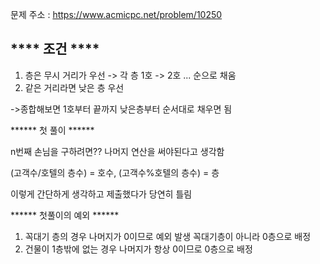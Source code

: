 문제 주소 : https://www.acmicpc.net/problem/10250


## **** 조건 **** 

1) 층은 무시 거리가 우선 -> 각 층 1호 -> 2호 ... 순으로 채움
2) 같은 거리라면 낮은 층 우선 

->종합해보면 1호부터 끝까지 낮은층부터 순서대로 채우면 됨 


****** 첫 풀이 ******

n번째 손님을 구하려면??
나머지 연산을 써야된다고 생각함

(고객수/호텔의 층수) = 호수, (고객수%호텔의 층수) =  층 

이렇게 간단하게 생각하고 제출했다가 당연히 틀림 



****** 첫풀이의 예외 ****** 
1) 꼭대기 층의 경우 나머지가 0이므로 예외 발생 꼭대기층이 아니라 0층으로 배정
2) 건물이 1층밖에 없는 경우 나머지가 항상 0이므로 0층으로 배정
